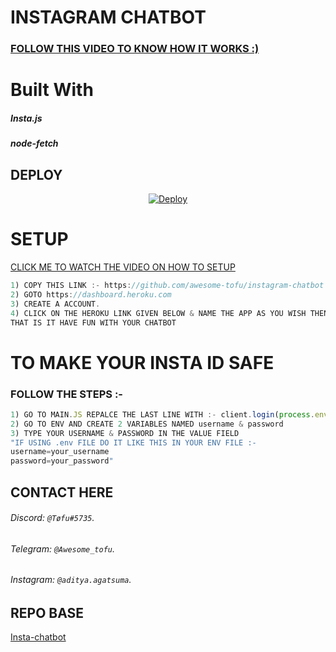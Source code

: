# INSTAGRAM CHATBOT
### [FOLLOW THIS VIDEO TO KNOW HOW IT WORKS :)](https://youtu.be/_k8Mbb98Eg8)

# Built With
<h5>Insta.js</h5>
<h5>node-fetch</h5>


## DEPLOY
<p align="center">
        <a href="https://heroku.com/deploy?template=https://github.com/Awesome-Tofu/instagram-chatbot">
            <img src="https://www.herokucdn.com/deploy/button.svg" alt="Deploy">
        </a>
    </p>

    
# SETUP

[CLICK ME TO WATCH THE VIDEO ON HOW TO SETUP](https://youtube.com/c/VenomExE)
```js
1) COPY THIS LINK :- https://github.com/awesome-tofu/instagram-chatbot
2) GOTO https://dashboard.heroku.com
3) CREATE A ACCOUNT.
4) CLICK ON THE HEROKU LINK GIVEN BELOW & NAME THE APP AS YOU WISH THEN CLICK CLEATE APP.
THAT IS IT HAVE FUN WITH YOUR CHATBOT
```
# TO MAKE YOUR INSTA ID SAFE
### FOLLOW THE STEPS :- 
```js
1) GO TO MAIN.JS REPALCE THE LAST LINE WITH :- client.login(process.env.username, process.env.password)
2) GO TO ENV AND CREATE 2 VARIABLES NAMED username & password
3) TYPE YOUR USERNAME & PASSWORD IN THE VALUE FIELD
"IF USING .env FILE DO IT LIKE THIS IN YOUR ENV FILE :- 
username=your_username
password=your_password"
```


## CONTACT HERE
###### Discord: `@Tøfu#5735`. 
###### Telegram: `@Awesome_tofu`.
###### Instagram: `@aditya.agatsuma`.



## REPO BASE
[Insta-chatbot](https://github.com/venom-exe/insta-chatbot)
